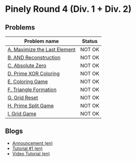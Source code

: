 # Pinely Round 4 (Div. 1 + Div. 2)

## Problems

|Problem name|Status|
|------------|---------|
| [A. Maximize the Last Element](problems/A._Maximize_the_Last_Element.md)|NOT OK|
| [B. AND Reconstruction](problems/B._AND_Reconstruction.md)|NOT OK|
| [C. Absolute Zero](problems/C._Absolute_Zero.md)|NOT OK|
| [D. Prime XOR Coloring](problems/D._Prime_XOR_Coloring.md)|NOT OK|
| [E. Coloring Game](problems/E._Coloring_Game.md)|NOT OK|
| [F. Triangle Formation](problems/F._Triangle_Formation.md)|NOT OK|
| [G. Grid Reset](problems/G._Grid_Reset.md)|NOT OK|
| [H. Prime Split Game](problems/H._Prime_Split_Game.md)|NOT OK|
| [I. Grid Game](problems/I._Grid_Game.md)|NOT OK|
## Blogs

- [Announcement (en)](blogs/Announcement_(en).md)
- [Tutorial #1 (en)](blogs/Tutorial_1_(en).md)
- [Video Tutorial (en)](blogs/Video_Tutorial_(en).md)

